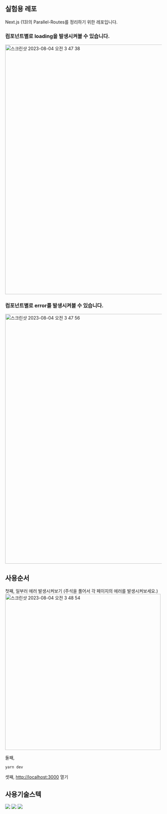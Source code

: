 
## 실험용 레포 
Next.js (13)의 Parallel-Routes를 정리하기 위한 레포입니다.

### 컴포넌트별로 loading을 발생시켜볼 수 있습니다.
<img width="800" alt="스크린샷 2023-08-04 오전 3 47 38" src="https://github.com/JeonInguk/Parallel-Routes-Next-app-router/assets/117060240/5028d4a6-be57-467e-9969-e15ee2d9cbf8">


### 컴포넌트별로 error를 발생시켜볼 수 있습니다.
<img width="800" alt="스크린샷 2023-08-04 오전 3 47 56" src="https://github.com/JeonInguk/Parallel-Routes-Next-app-router/assets/117060240/429fdbb9-3e74-4abc-9dac-bac38509efac">


## 사용순서

첫째, 일부러 에러 발생시켜보기 (주석을 풀어서 각 페이지의 에러를 발생시켜보세요.)
<img width="500" alt="스크린샷 2023-08-04 오전 3 48 54" src="https://github.com/JeonInguk/Parallel-Routes-Next-app-router/assets/117060240/5abfec0f-32c8-4f45-aa2c-6542c70dd2a6">


둘째,
```
yarn dev
```



셋째, [http://localhost:3000](http://localhost:3000) 열기



## 사용기술스텍

<img src="https://img.shields.io/badge/Next.js-000000?style=for-the-badge&logo=Next.js&logoColor=white">
<img src="https://img.shields.io/badge/TypeScript-3178C6?style=for-the-badge&logo=TypeScript&logoColor=white">
<img src="https://img.shields.io/badge/Tailwind CSS-06B6D4?style=for-the-badge&logo=Tailwind CSS&logoColor=white">

